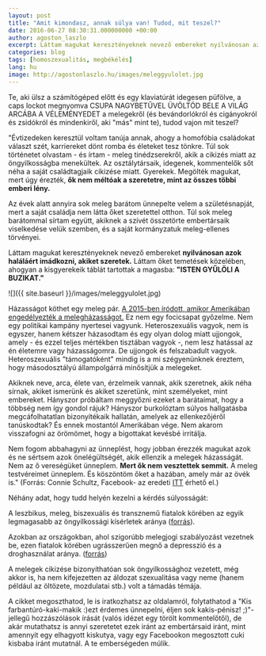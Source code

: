 ```yaml
---
layout: post
title: "Amit kimondasz, annak súlya van! Tudod, mit teszel?"
date: 2016-06-27 08:30:31.000000000 +00:00
author: agoston_laszlo
excerpt: Láttam magukat keresztényeknek nevező embereket nyilvánosan azok haláláért imádkozni, akiket szeretek. Láttam őket temetések közelében, ahogyan a kisgyerekeik táblát tartottak a magasba: Isten gyűlöli a buzikat!
categories: blog
tags: [homoszexualitás, megbékélés]
lang: hu
image: http://agostonlaszlo.hu/images/meleggyulolet.jpg
---
```

Te, aki ülsz a számítógéped előtt és egy klaviatúrát idegesen püfölve, a caps lockot megnyomva CSUPA NAGYBETŰVEL ÜVÖLTÖD BELE A VILÁG ARCÁBA A VÉLEMÉNYEDET a melegekről (és bevándorlókról és cigányokról és zsidókról és mindenkiről, aki "más" mint te), tudod vajon mit teszel?

"Évtizedeken keresztül voltam tanúja annak, ahogy a homofóbia családokat választ szét, karriereket dönt romba és életeket tesz tönkre. Túl sok történetet olvastam - és írtam - meleg tinédzserekről, akik a cikizés miatt az öngyilkosságba menekültek. Az osztálytársaik, idegenek, kommentelők sőt néha a saját családtagjaik cikizése miatt. Gyerekek. Megölték magukat, mert úgy érezték, **ők nem méltóak a szeretetre, mint az összes többi emberi lény.**

Az évek alatt annyira sok meleg barátom ünnepelte velem a születésnapját, mert a saját családja nem látta őket szeretettel otthon. Túl sok meleg barátommal sírtam együtt, akiknek a szívét összetörte embertársaik viselkedése velük szemben, és a saját kormányzatuk meleg-ellenes törvényei.

Láttam magukat keresztényeknek nevező embereket **nyilvánosan azok haláláért imádkozni, akiket szeretek.** Láttam őket temetések közelében, ahogyan a kisgyerekeik táblát tartottak a magasba: **"ISTEN GYŰLÖLI A BUZIKAT."**

![]({{ site.baseurl }}/images/meleggyulolet.jpg)

Házasságot köthet egy meleg pár. [A 2015-ben íródott, amikor Amerikában engedélyezték a melegházasságot.](http://index.hu/kulfold/2015/06/26/egesz_amerikaban_legalis_lett_a_meleghazassag/) Ez nem egy focicsapat győzelme. Nem egy politikai kampány nyertesei vagyunk. Heteroszexuális vagyok, nem is egyszer, hanem kétszer házasodtam és egy olyan dolog miatt ujjongok, amely - és ezzel teljes mértékben tisztában vagyok -, nem lesz hatással az én életemre vagy házasságomra. De ujjongok és felszabadult vagyok. Heteroszexuális "támogatóként" mindig is a mi szégyenünknek éreztem, hogy másodosztályú állampolgárrá minősítjük a melegeket.

Akiknek neve, arca, élete van, érzelmeik vannak, akik szeretnek, akik néha sírnak, akiket ismerünk és akiket szeretünk, mint személyeket, mint embereket. Hányszor próbáltam meggyőzni ezeket a barátaimat, hogy a többség nem így gondol rájuk? Hányszor burkolóztam súlyos hallgatásba megcáfolhatatlan bizonyítékaik hallatán, amelyek az ellenkezőjéről tanúskodtak? És ennek mostantól Amerikában vége. Nem akarom visszafogni az örömömet, hogy a bigottakat kevésbé irritálja.

Nem fogom abbahagyni az ünneplést, hogy jobban érezzék magukat azok és ne sértsem azok önelégültségét, akik ellenzik a melegek házasságát. Nem az ő vereségüket ünneplem. **Mert ők nem vesztettek semmit.** A meleg testvéreimet ünneplem. És köszöntöm őket a hazában, amely már az övék is." (Forrás: Connie Schultz, Facebook- az eredeti [ITT](https://www.facebook.com/schultz.connie/posts/10153324843165272?fref=nf) érhető el.)

Néhány adat, hogy tudd helyén kezelni a kérdés súlyosságát:

A leszbikus, meleg, biszexuális és transznemű fiatalok körében az egyik legmagasabb az öngyilkossági kísérletek aránya ([forrás](http://www.npr.org/templates/story/story.php?storyId=98782569)).

Azokban az országokban, ahol szigorúbb melegjogi szabályozást vezetnek be, ezen fiatalok körében ugrásszerűen megnő a depresszió és a droghasználat aránya. ([forrás](http://ajph.aphapublications.org/doi/abs/10.2105/AJPH.2009.168815))

A melegek cikizése bizonyíthatóan sok öngyilkossághoz vezetett, még akkor is, ha nem kifejezetten az áldozat szexualitása vagy neme (hanem például az öltözete, mozdulatai stb.) volt a támadás témája.

A cikket megoszthatod, le is iratkozhatsz az oldalamról, folytathatod a "Kis farbantúró-kaki-makik :)ezt érdemes ünnepelni, éljen sok kakis-pénisz! ;)<span>"-jellegű hozzászólások írását (valós idézet egy törölt kommentelőtől),</span> de akár mutathatsz is annyi szeretetet ezek iránt az embertársaid iránt, mint amennyit egy elhagyott kiskutya, vagy egy Facebookon megosztott cuki kisbaba iránt mutatnál. A te emberségeden múlik.
